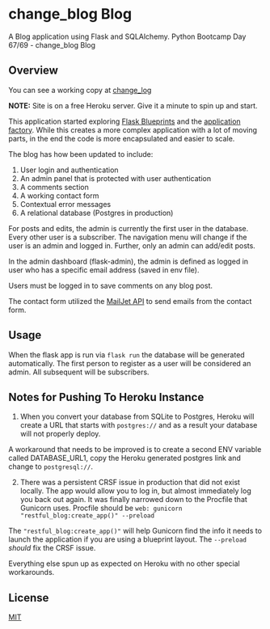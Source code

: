 # change_blog Blog

A Blog application using Flask and SQLAlchemy. Python Bootcamp Day 67/69 - change_blog Blog

## Overview

You can see a working copy at [change_log](https://marceia-flask-blog.herokuapp.com/)

**NOTE:** Site is on a free Heroku server. Give it a minute to spin up and start.


This application started exploring [Flask Blueprints](https://hackersandslackers.com/flask-blueprints) and the [application factory](https://hackersandslackers.com/flask-application-factory). While this
creates a more complex application with a lot of moving parts, in the end the
code is more encapsulated and easier to scale.

The blog has how been updated to include:
 
1. User login and authentication
2. An admin panel that is protected with user authentication
3. A comments section 
4. A working contact form
5. Contextual error messages
6. A relational database (Postgres in production)

For posts and edits, the admin is currently the first user in the database. Every other user is a
subscriber. The navigation menu will change if the user is an admin and logged in.
Further, only an admin can add/edit posts.

In the admin dashboard (flask-admin), the admin is defined as logged in user who
has a specific email address (saved in env file). 

Users must be logged in to save comments on any blog post.

The contact form utilized the [MailJet API](mailjet.com) to send emails from the
contact form.

## Usage

When the flask app is run via `flask run` the database will be generated automatically.
The first person to register as a user will be considered an admin. All subsequent
will be subscribers.

## Notes for Pushing To Heroku Instance

1. When you convert your database from SQLite to Postgres, Heroku will create a
   URL that starts with `postgres://` and as a result your database will not properly
   deploy.

A workaround that needs to be improved is to create a second ENV variable called
DATABASE_URL1, copy the Heroku generated postgres link and change to `postgresql://`.

2. There was a persistent CRSF issue in production that did not exist locally.
   The app would allow you to log in, but almost immediately log you back out again.
   It was finally narrowed down to the Procfile that Gunicorn uses. Procfile should be
   `web: gunicorn "restful_blog:create_app()" --preload`

The `"restful_blog:create_app()"` will help Gunicorn find the info it needs to
launch the application if you are using a blueprint layout. The `--preload` _should_
fix the CRSF issue.

Everything else spun up as expected on Heroku with no other special workarounds.

## License  

[MIT](https://choosealicense.com/licenses/mit/)
